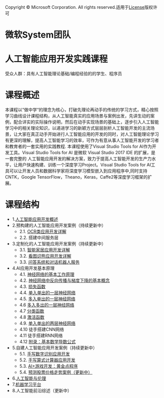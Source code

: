 Copyright © Microsoft Corporation. All rights reserved.适用于[License](https://github.com/Microsoft/ai-edu/blob/master/LICENSE.md)版权许可

# 微软System团队
# 人工智能应用开发实践课程


受众人群：具有人工智能理论基础/编程经验的的学生、程序员
# 课程概述
本课程以“做中学“的理念为核心，打破先理论再动手的传统的学习方式，精心按照学习曲线设计课程结构，从人工智能真实的应用场景与案例出发，先讲生动的案例，配合详实的实际操作说明，然后在动手实现场景的基础上，逐步引入人工智能学习中的相关理论知识，以递进学习的新颖方式层层剖析人工智能开发的主流场景，让大家在真正动手开始进行人工智能应用的开发的同时，对人工智能理论学习有更深的理解，提高人工智能学习的效率，可作为有意从事人工智能开发的学习者和教育者的一套实用的实践教程.
本课程使用了Visual Studio Tools for AI作为开发工具。Visual Studio Tools for AI 是微软 Visual Studio 2017 IDE 的扩展，是一套完整的 人工智能应用开发的解决方案，致力于提高人工智能开发的生产力水平，让用户快速构建、训练一个深度学习Project。Visual Studio Tools for AI工具可以让开发人员和数据科学家将深度学习模型嵌入到应用程序中,同时支持CNTK，Google TensorFlow，Theano，Keras，Caffe2等深度学习框架的扩展。


# 课程结构

* 1.[人工智能应用开发概述](https://github.com/Microsoft/ai-edu/blob/master/B-%E6%95%99%E5%AD%A6%E6%A1%88%E4%BE%8B%E4%B8%8E%E5%AE%9E%E8%B7%B5/B0-introduction/AI301_intro.md)
* 2.预构建的人工智能应用开发案例（持续更新中）
    * 2.1.	[OCR类应用开发详解](https://github.com/Microsoft/ai-edu/tree/master/B-%E6%95%99%E5%AD%A6%E6%A1%88%E4%BE%8B%E4%B8%8E%E5%AE%9E%E8%B7%B5/B1-%E9%A2%84%E6%9E%84%E5%BB%BA%EF%BC%8DOCR%E5%BA%94%E7%94%A8%E6%A1%88%E4%BE%8B%EF%BC%8D%E6%BC%AB%E7%94%BB%E7%BF%BB%E8%AF%91) 
    * 2.2.	搭建中间服务层
* 3.定制化的人工智能应用开发案例（持续更新中）
    * 3.1.	[智能家居应用开发详解](https://github.com/Microsoft/ai-edu/tree/master/B-%E6%95%99%E5%AD%A6%E6%A1%88%E4%BE%8B%E4%B8%8E%E5%AE%9E%E8%B7%B5/B4-%E5%AE%9A%E5%88%B6%E5%8C%96%EF%BC%8D%E8%AF%AD%E8%A8%80%E7%90%86%E8%A7%A3%E5%BA%94%E7%94%A8%E6%A1%88%E4%BE%8B%EF%BC%8D%E6%99%BA%E8%83%BD%E5%AE%B6%E5%B1%85)
    * 3.2.	[看图识熊应用开发详解](https://github.com/Microsoft/ai-edu/tree/master/B-%E6%95%99%E5%AD%A6%E6%A1%88%E4%BE%8B%E4%B8%8E%E5%AE%9E%E8%B7%B5/B3-%E5%AE%9A%E5%88%B6%E5%8C%96%EF%BC%8D%E5%9B%BE%E5%83%8F%E8%AF%86%E5%88%AB%E5%BA%94%E7%94%A8%E6%A1%88%E4%BE%8B%EF%BC%8D%E7%9C%8B%E5%9B%BE%E8%AF%86%E7%86%8A)
    * 3.3.  [问答系统和对话机器人服务](https://github.com/Microsoft/ai-edu/tree/master/B-%E6%95%99%E5%AD%A6%E6%A1%88%E4%BE%8B%E4%B8%8E%E5%AE%9E%E8%B7%B5/B2-%E5%AE%9A%E5%88%B6%E5%8C%96%EF%BC%8D%E6%96%87%E5%AD%97%E7%90%86%E8%A7%A3%E5%BA%94%E7%94%A8%E6%A1%88%E4%BE%8B-%E9%97%AE%E7%AD%94%E7%B3%BB%E7%BB%9F%E5%92%8C%E5%AF%B9%E8%AF%9D%E6%9C%BA%E5%99%A8%E4%BA%BA%E6%9C%8D%E5%8A%A1)
* 4.AI应用开发基本原理
    * 4.1.	[神经网络的基本工作原理](https://github.com/Microsoft/ai-edu/blob/master/B-教学案例与实践/B6-人工智能基本原理简明教程/1-神经网络的基本工作原理.md)
    * 4.2.	[神经网络中反向传播与梯度下降的基本概念](https://github.com/Microsoft/ai-edu/blob/master/B-%E6%95%99%E5%AD%A6%E6%A1%88%E4%BE%8B%E4%B8%8E%E5%AE%9E%E8%B7%B5/B6-%E4%BA%BA%E5%B7%A5%E6%99%BA%E8%83%BD%E5%9F%BA%E6%9C%AC%E5%8E%9F%E7%90%86%E7%AE%80%E6%98%8E%E6%95%99%E7%A8%8B/2-%E5%8F%8D%E5%90%91%E4%BC%A0%E6%92%AD%E4%B8%8E%E6%A2%AF%E5%BA%A6%E4%B8%8B%E9%99%8D.md)
    * 4.3.	[损失函数](https://github.com/Microsoft/ai-edu/blob/master/B-%E6%95%99%E5%AD%A6%E6%A1%88%E4%BE%8B%E4%B8%8E%E5%AE%9E%E8%B7%B5/B6-%E4%BA%BA%E5%B7%A5%E6%99%BA%E8%83%BD%E5%9F%BA%E6%9C%AC%E5%8E%9F%E7%90%86%E7%AE%80%E6%98%8E%E6%95%99%E7%A8%8B/3-%E6%8D%9F%E5%A4%B1%E5%87%BD%E6%95%B0.md)
    * 4.4.	[单入单出的一层神经网络](https://github.com/Microsoft/ai-edu/blob/master/B-%E6%95%99%E5%AD%A6%E6%A1%88%E4%BE%8B%E4%B8%8E%E5%AE%9E%E8%B7%B5/B6-%E4%BA%BA%E5%B7%A5%E6%99%BA%E8%83%BD%E5%9F%BA%E6%9C%AC%E5%8E%9F%E7%90%86%E7%AE%80%E6%98%8E%E6%95%99%E7%A8%8B/4-%E5%8D%95%E5%85%A5%E5%8D%95%E5%87%BA%E7%9A%84%E4%B8%80%E5%B1%82%E7%A5%9E%E7%BB%8F%E7%BD%91%E7%BB%9C.md)
    * 4.5.	[多入单出的一层神经网络](https://github.com/Microsoft/ai-edu/blob/master/B-%E6%95%99%E5%AD%A6%E6%A1%88%E4%BE%8B%E4%B8%8E%E5%AE%9E%E8%B7%B5/B6-%E4%BA%BA%E5%B7%A5%E6%99%BA%E8%83%BD%E5%9F%BA%E6%9C%AC%E5%8E%9F%E7%90%86%E7%AE%80%E6%98%8E%E6%95%99%E7%A8%8B/5-%E5%A4%9A%E5%85%A5%E5%8D%95%E5%87%BA%E7%9A%84%E4%B8%80%E5%B1%82%E7%A5%9E%E7%BB%8F%E7%BD%91%E7%BB%9C.md)
    * 4.6   [多入多出的一层神经网络](https://github.com/Microsoft/ai-edu/blob/master/B-%E6%95%99%E5%AD%A6%E6%A1%88%E4%BE%8B%E4%B8%8E%E5%AE%9E%E8%B7%B5/B6-%E4%BA%BA%E5%B7%A5%E6%99%BA%E8%83%BD%E5%9F%BA%E6%9C%AC%E5%8E%9F%E7%90%86%E7%AE%80%E6%98%8E%E6%95%99%E7%A8%8B/6-%E5%A4%9A%E5%85%A5%E5%A4%9A%E5%87%BA%E7%9A%84%E4%B8%80%E5%B1%82%E7%A5%9E%E7%BB%8F%E7%BD%91%E7%BB%9C.md)
    * 4.7   [分类函数](https://github.com/Microsoft/ai-edu/blob/master/B-%E6%95%99%E5%AD%A6%E6%A1%88%E4%BE%8B%E4%B8%8E%E5%AE%9E%E8%B7%B5/B6-%E4%BA%BA%E5%B7%A5%E6%99%BA%E8%83%BD%E5%9F%BA%E6%9C%AC%E5%8E%9F%E7%90%86%E7%AE%80%E6%98%8E%E6%95%99%E7%A8%8B/7.1-%E5%88%86%E7%B1%BB%E5%87%BD%E6%95%B0.md)
    * 4.8   [激活函数](https://github.com/Microsoft/ai-edu/blob/master/B-%E6%95%99%E5%AD%A6%E6%A1%88%E4%BE%8B%E4%B8%8E%E5%AE%9E%E8%B7%B5/B6-%E4%BA%BA%E5%B7%A5%E6%99%BA%E8%83%BD%E5%9F%BA%E6%9C%AC%E5%8E%9F%E7%90%86%E7%AE%80%E6%98%8E%E6%95%99%E7%A8%8B/7.2-%E6%BF%80%E6%B4%BB%E5%87%BD%E6%95%B0.md)
    * 4.9.	[单入单出的两层神经网络](https://github.com/Microsoft/ai-edu/blob/master/B-%E6%95%99%E5%AD%A6%E6%A1%88%E4%BE%8B%E4%B8%8E%E5%AE%9E%E8%B7%B5/B6-%E4%BA%BA%E5%B7%A5%E6%99%BA%E8%83%BD%E5%9F%BA%E6%9C%AC%E5%8E%9F%E7%90%86%E7%AE%80%E6%98%8E%E6%95%99%E7%A8%8B/8-%E5%8D%95%E5%85%A5%E5%8D%95%E5%87%BA%E7%9A%84%E4%B8%A4%E5%B1%82%E7%A5%9E%E7%BB%8F%E7%BD%91%E7%BB%9C.md)
    * 4.10  徒手搭建CNN网络
    * 4.11	徒手搭建RNN网络
    * 4.12	[附录：基本数学导数公式](https://github.com/Microsoft/ai-edu/blob/master/B-%E6%95%99%E5%AD%A6%E6%A1%88%E4%BE%8B%E4%B8%8E%E5%AE%9E%E8%B7%B5/B6-%E4%BA%BA%E5%B7%A5%E6%99%BA%E8%83%BD%E5%9F%BA%E6%9C%AC%E5%8E%9F%E7%90%86%E7%AE%80%E6%98%8E%E6%95%99%E7%A8%8B/0-%E5%9F%BA%E6%9C%AC%E6%95%B0%E5%AD%A6%E5%AF%BC%E6%95%B0%E5%85%AC%E5%BC%8F.md)
* 5.自建人工智能应用开发案例（持续更新中） 
    * 5.1.  [手写数字识别应用开发](https://github.com/Microsoft/ai-edu/tree/master/B-%E6%95%99%E5%AD%A6%E6%A1%88%E4%BE%8B%E4%B8%8E%E5%AE%9E%E8%B7%B5/B7-%E8%87%AA%E6%9E%84%E5%BB%BA%EF%BC%8D%E5%9B%BE%E5%83%8F%E8%AF%86%E5%88%AB%E5%BA%94%E7%94%A8%E6%A1%88%E4%BE%8B-%E6%89%8B%E5%86%99%E6%95%B0%E5%AD%97%E8%AF%86%E5%88%AB) 
    * 5.2.  [手写算式计算器应用开发](https://github.com/Microsoft/ai-edu/tree/master/B-%E6%95%99%E5%AD%A6%E6%A1%88%E4%BE%8B%E4%B8%8E%E5%AE%9E%E8%B7%B5/B9-%E8%87%AA%E6%9E%84%E5%BB%BA%EF%BC%8D%E5%9B%BE%E5%83%8F%E8%AF%86%E5%88%AB%E5%BA%94%E7%94%A8%E6%A1%88%E4%BE%8B-%E6%89%8B%E5%86%99%E7%AE%97%E5%BC%8F%E8%AE%A1%E7%AE%97%E5%99%A8)
    * 5.3.  [AI+游戏开发：黄金点程序](https://github.com/Microsoft/ai-edu/blob/master/B-%E6%95%99%E5%AD%A6%E6%A1%88%E4%BE%8B%E4%B8%8E%E5%AE%9E%E8%B7%B5/B8-%E8%87%AA%E6%9E%84%E5%BB%BA%EF%BC%8DAI%E6%B8%B8%E6%88%8F%E5%BC%80%E5%8F%91%E6%A1%88%E4%BE%8B%EF%BC%8D%E9%BB%84%E9%87%91%E7%82%B9%E6%B8%B8%E6%88%8F/%E5%BE%AE%E8%BD%AF-%E6%96%B9%E6%A1%881/README.md)
    * 5.4.  [预测股票价格走势案例（更新中）](https://github.com/Microsoft/ai-edu/tree/master/B-%E6%95%99%E5%AD%A6%E6%A1%88%E4%BE%8B%E4%B8%8E%E5%AE%9E%E8%B7%B5/B11-%E9%87%8F%E5%8C%96%E4%BA%A4%E6%98%93%E6%A1%88%E4%BE%8B)
* 6.[人工智能与伦理](https://github.com/Microsoft/ai-edu/blob/master/B-%E6%95%99%E5%AD%A6%E6%A1%88%E4%BE%8B%E4%B8%8E%E5%AE%9E%E8%B7%B5/B12-%E4%BA%BA%E5%B7%A5%E6%99%BA%E8%83%BD%E9%81%93%E5%BE%B7%E4%B8%8E%E4%BC%A6%E7%90%86/7_AI_Ethics.md) 
* 7.[机器学习平台](https://github.com/Microsoft/ai-edu/tree/master/B-%E6%95%99%E5%AD%A6%E6%A1%88%E4%BE%8B%E4%B8%8E%E5%AE%9E%E8%B7%B5/B10-%E6%89%A9%E5%B1%95%E9%98%85%E8%AF%BB%EF%BC%8D%E6%9C%BA%E5%99%A8%E5%AD%A6%E4%B9%A0%E5%B9%B3%E5%8F%B0%E5%BB%BA%E8%AE%BE)
* 8.人工智能前沿综述（更新中）


